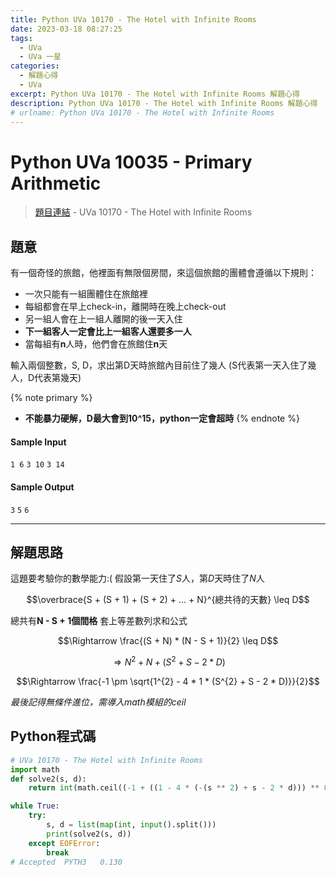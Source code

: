 ```yaml
---
title: Python UVa 10170 - The Hotel with Infinite Rooms
date: 2023-03-18 08:27:25
tags:
  - UVa
  - UVa 一星
categories:
  - 解題心得
  - UVa
excerpt: Python UVa 10170 - The Hotel with Infinite Rooms 解題心得
description: Python UVa 10170 - The Hotel with Infinite Rooms 解題心得
# urlname: Python UVa 10170 - The Hotel with Infinite Rooms
---
```


# Python UVa 10035 - Primary Arithmetic

>[題目連結](https://onlinejudge.org/index.php?option=com_onlinejudge&Itemid=8&page=show_problem&category=0&problem=1111&mosmsg=Submission+received+with+ID+28314511) - UVa 10170 - The Hotel with Infinite Rooms



## 題意
有一個奇怪的旅館，他裡面有無限個房間，來這個旅館的團體會遵循以下規則：
* 一次只能有一組團體住在旅館裡
* 每組都會在早上check-in，離開時在晚上check-out
* 另一組人會在上一組人離開的後一天入住
* **下一組客人一定會比上一組客人還要多一人**
* 當每組有**n**人時，他們會在旅館住**n**天

輸入兩個整數，S, D，求出第D天時旅館內目前住了幾人
(S代表第一天入住了幾人，D代表第幾天)

{% note primary %}
 - **不能暴力硬解，D最大會到10^15，python一定會超時**
{% endnote %}

#### Sample Input 
`1 6`
`3 10`
`3 14`

#### Sample Output 
`3`
`5`
`6`

---
## 解題思路
這題要考驗你的數學能力:(
假設第一天住了*S*人，第*D*天時住了*N*人

$$\overbrace{S + (S + 1) + (S + 2) + ... + N}^{總共待的天數} \leq D$$

總共有**N - S + 1個間格**
套上等差數列求和公式

$$\Rightarrow \frac{(S + N) * (N - S + 1)}{2} \leq D$$

$$\Rightarrow N^{2} + N + (S^{2} + S - 2 * D)$$

$$\Rightarrow \frac{-1 \pm \sqrt{1^{2} - 4 * 1 * (S^{2} + S - 2 * D)}}{2}$$

*最後記得無條件進位，需導入math模組的ceil*


## Python程式碼
```python
# UVa 10170 - The Hotel with Infinite Rooms
import math
def solve2(s, d):
    return int(math.ceil((-1 + ((1 - 4 * (-(s ** 2) + s - 2 * d))) ** 0.5) / 2))

while True:
    try:
        s, d = list(map(int, input().split()))
        print(solve2(s, d))
    except EOFError:
        break
# Accepted	PYTH3	0.130
```